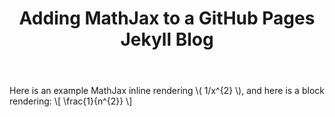 ﻿---
use_math: true
comments: true
title:  "Adding MathJax to a GitHub Pages Jekyll Blog"
---

Here is an example MathJax inline rendering \\( 1/x^{2} \\), and here is a block rendering: 
\\[ \frac{1}{n^{2}} \\]